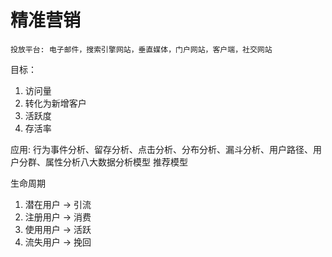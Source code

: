 
# 精准营销
    投放平台: 电子邮件，搜索引擎网站，垂直媒体，门户网站，客户端，社交网站

目标：
1. 访问量
2. 转化为新增客户
3. 活跃度
4. 存活率


应用:
行为事件分析、留存分析、点击分析、分布分析、漏斗分析、用户路径、用户分群、属性分析八大数据分析模型
推荐模型


生命周期
1. 潜在用户 -> 引流
2. 注册用户 -> 消费
3. 使用用户 -> 活跃
4. 流失用户 -> 挽回



